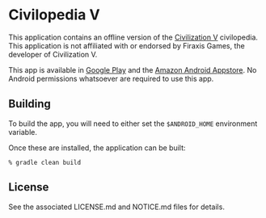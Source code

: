 Civilopedia V
=============

This application contains an offline version of the
[Civilization V][civilization-v] civilopedia.
This application is not affiliated with or endorsed by Firaxis Games,
the developer of Civilization V.

This app is available in [Google Play][civilopedia-google-play]
and the [Amazon Android Appstore][civilopedia-amazon-appstore].
No Android permissions whatsoever are required to use this app.


Building
--------

To build the app, you will need to either set the `$ANDROID_HOME` environment
variable.

Once these are installed, the application can be built:

    % gradle clean build


License
-------

See the associated LICENSE.md and NOTICE.md files for details.


[civilization-v]: http://www.civilization5.com
[civilopedia-google-play]: https://play.google.com/store/apps/details?id=name.davidfischer.civilopedia
[civilopedia-amazon-appstore]: http://www.amazon.com/David-Fischer-Civilopedia-V/dp/B00GT98O4A/
